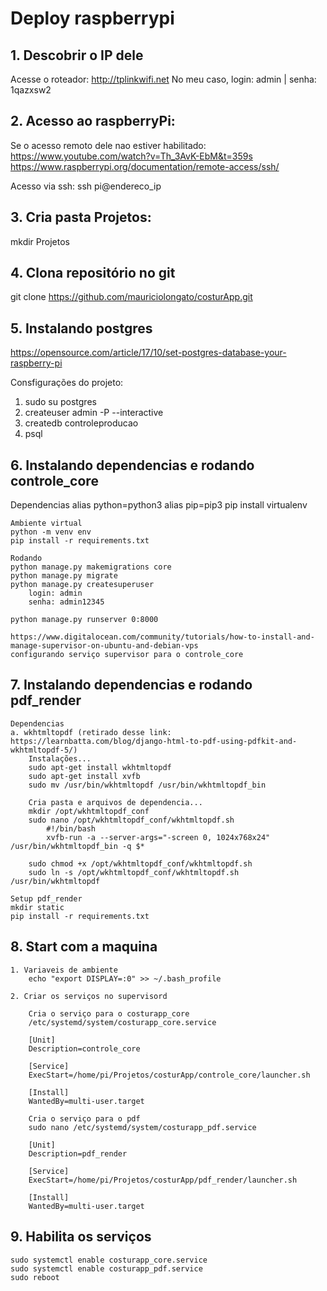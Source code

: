# Deploy raspberrypi

## 1. Descobrir o IP dele

Acesse o roteador: http://tplinkwifi.net
No meu caso, login: admin | senha: 1qazxsw2


## 2. Acesso ao raspberryPi:

Se o acesso remoto dele nao estiver habilitado:
	https://www.youtube.com/watch?v=Th_3AvK-EbM&t=359s
	https://www.raspberrypi.org/documentation/remote-access/ssh/

Acesso via ssh: ssh pi@endereco_ip


## 3. Cria pasta Projetos:

mkdir Projetos


## 4. Clona repositório no git

git clone https://github.com/mauriciolongato/costurApp.git


## 5. Instalando postgres

https://opensource.com/article/17/10/set-postgres-database-your-raspberry-pi

Consfigurações do projeto:
	
 1. sudo su postgres
 2. createuser admin -P --interactive
 3. createdb controleproducao
 4. psql

## 6. Instalando dependencias e rodando controle_core	
	
 Dependencias
	alias python=python3
	alias pip=pip3
	pip install virtualenv
 
	Ambiente virtual
	python -m venv env
	pip install -r requirements.txt

	Rodando
	python manage.py makemigrations core
	python manage.py migrate
	python manage.py createsuperuser
		login: admin
		senha: admin12345

	python manage.py runserver 0:8000

	https://www.digitalocean.com/community/tutorials/how-to-install-and-manage-supervisor-on-ubuntu-and-debian-vps
	configurando serviço supervisor para o controle_core

## 7. Instalando dependencias e rodando pdf_render

	Dependencias
	a. wkhtmltopdf (retirado desse link: https://learnbatta.com/blog/django-html-to-pdf-using-pdfkit-and-wkhtmltopdf-5/)
		Instalações...
		sudo apt-get install wkhtmltopdf
		sudo apt-get install xvfb
		sudo mv /usr/bin/wkhtmltopdf /usr/bin/wkhtmltopdf_bin
		
		Cria pasta e arquivos de dependencia...
		mkdir /opt/wkhtmltopdf_conf
		sudo nano /opt/wkhtmltopdf_conf/wkhtmltopdf.sh
			#!/bin/bash
			xvfb-run -a --server-args="-screen 0, 1024x768x24" /usr/bin/wkhtmltopdf_bin -q $*

		sudo chmod +x /opt/wkhtmltopdf_conf/wkhtmltopdf.sh
		sudo ln -s /opt/wkhtmltopdf_conf/wkhtmltopdf.sh  /usr/bin/wkhtmltopdf

	Setup pdf_render
	mkdir static
	pip install -r requirements.txt


## 8. Start com a maquina

	1. Variaveis de ambiente
		echo "export DISPLAY=:0" >> ~/.bash_profile

	2. Criar os serviços no supervisord

		Cria o serviço para o costurapp_core	
		/etc/systemd/system/costurapp_core.service

	   	[Unit]
		Description=controle_core

	   	[Service]
		ExecStart=/home/pi/Projetos/costurApp/controle_core/launcher.sh

	   	[Install]
		WantedBy=multi-user.target

 		Cria o serviço para o pdf
		sudo nano /etc/systemd/system/costurapp_pdf.service
		
		[Unit]
		Description=pdf_render
  
  		[Service]
		ExecStart=/home/pi/Projetos/costurApp/pdf_render/launcher.sh

  		[Install]
		WantedBy=multi-user.target

## 9. Habilita os serviços
	sudo systemctl enable costurapp_core.service
	sudo systemctl enable costurapp_pdf.service
	sudo reboot


